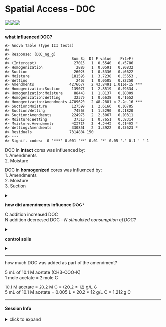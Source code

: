 Spatial Access – DOC
================

![](markdown/doc/doc_graph-1.png)<!-- -->![](markdown/doc/doc_graph-2.png)<!-- -->![](markdown/doc/doc_graph-3.png)<!-- -->

-----

**what influenced DOC?**

    #> Anova Table (Type III tests)
    #> 
    #> Response: (DOC_ng_g)
    #>                            Sum Sq  Df F value    Pr(>F)    
    #> (Intercept)                 27016   1  0.5540   0.45786    
    #> Homogenization               2880   1  0.0591   0.80832    
    #> Suction                     26023   1  0.5336   0.46622    
    #> Moisture                   181596   1  3.7238   0.05553 .  
    #> Wetting                      2463   1  0.0505   0.82250    
    #> Amendments                4276677   2 43.8491 1.011e-15 ***
    #> Homogenization:Suction     139077   1  2.8519   0.09334 .  
    #> Homogenization:Moisture     88448   1  1.8137   0.18009    
    #> Homogenization:Wetting      32370   1  0.6638   0.41652    
    #> Homogenization:Amendments 4709620   2 48.2881 < 2.2e-16 ***
    #> Suction:Moisture           127599   1  2.6166   0.10785    
    #> Suction:Wetting             74563   1  1.5290   0.21820    
    #> Suction:Amendments         224976   2  2.3067   0.10311    
    #> Moisture:Wetting            37310   1  0.7651   0.38314    
    #> Moisture:Amendments        423724   2  4.3445   0.01465 *  
    #> Wetting:Amendments         330851   2  3.3922   0.03623 *  
    #> Residuals                 7314884 150                      
    #> ---
    #> Signif. codes:  0 '***' 0.001 '**' 0.01 '*' 0.05 '.' 0.1 ' ' 1

DOC in **intact** cores was influenced by:  
1\. Amendments  
2\. Moisture

DOC in **homogenized** cores was influenced by:  
1\. Amendments  
2\. Moisture  
3\. Suction

<details>

<summary> </summary>

``` r
Anova(lm(DOC_ng_g ~ (Amendments+Suction+Moisture+Wetting)^2,
              data = doc %>% filter(Homogenization=="Intact")))
#> Anova Table (Type II tests)
#> 
#> Response: DOC_ng_g
#>                      Sum Sq Df F value    Pr(>F)    
#> Amendments          8587607  2 54.1738 7.175e-15 ***
#> Suction              189598  1  2.3921  0.126524    
#> Moisture             586255  1  7.3966  0.008260 ** 
#> Wetting              272573  1  3.4390  0.067949 .  
#> Amendments:Suction   315585  2  1.9908  0.144351    
#> Amendments:Moisture  796557  2  5.0250  0.009177 ** 
#> Amendments:Wetting   475696  2  3.0009  0.056277 .  
#> Suction:Moisture     472656  1  5.9634  0.017173 *  
#> Suction:Wetting       56533  1  0.7133  0.401282    
#> Moisture:Wetting      20242  1  0.2554  0.614916    
#> Residuals           5468924 69                      
#> ---
#> Signif. codes:  0 '***' 0.001 '**' 0.01 '*' 0.05 '.' 0.1 ' ' 1

summary(aov(DOC_ng_g ~ (Amendments+Suction+Moisture+Wetting)^2,
              data = doc %>% filter(Homogenization=="Homogenized")))
#>                     Df Sum Sq Mean Sq F value   Pr(>F)    
#> Amendments           2  78110   39055   5.622 0.005384 ** 
#> Suction              1  31703   31703   4.564 0.036051 *  
#> Moisture             1  43263   43263   6.228 0.014865 *  
#> Wetting              1   5883    5883   0.847 0.360514    
#> Amendments:Suction   2  21349   10674   1.537 0.222060    
#> Amendments:Moisture  2 136712   68356   9.841 0.000167 ***
#> Amendments:Wetting   2   5523    2762   0.398 0.673421    
#> Suction:Moisture     1   3179    3179   0.458 0.500888    
#> Suction:Wetting      1   1834    1834   0.264 0.608931    
#> Moisture:Wetting     1      1       1   0.000 0.989646    
#> Residuals           72 500132    6946                     
#> ---
#> Signif. codes:  0 '***' 0.001 '**' 0.01 '*' 0.05 '.' 0.1 ' ' 1
```

</details>

**how did amendments influence DOC?**

C addition increased DOC  
N addition decreased DOC - *N stimulated consumption of DOC?*

<details>

<summary> </summary>

``` r
## both C and N
aov1 = aov(DOC_ng_g ~ Amendments, data = doc); summary(aov1)
#>              Df   Sum Sq Mean Sq F value   Pr(>F)    
#> Amendments    2  4700758 2350379   25.74 1.77e-10 ***
#> Residuals   168 15339055   91304                     
#> ---
#> Signif. codes:  0 '***' 0.001 '**' 0.01 '*' 0.05 '.' 0.1 ' ' 1
h1 = agricolae::HSD.test(aov1, "Amendments"); h1$groups
#>           DOC_ng_g groups
#> C       369.584138      a
#> control  40.306491      b
#> N         1.304821      b

#DescTools::DunnettTest(DOC_mg ~ Amendments, data = doc, control="control")

## excluding C
aov2 = aov(DOC_ng_g ~ Amendments, data = doc %>% filter(!Amendments=="C")); summary(aov2)
#>              Df Sum Sq Mean Sq F value Pr(>F)  
#> Amendments    1  42969   42969   6.301 0.0135 *
#> Residuals   111 756944    6819                 
#> ---
#> Signif. codes:  0 '***' 0.001 '**' 0.01 '*' 0.05 '.' 0.1 ' ' 1
h2 = agricolae::HSD.test(aov1, "Amendments"); h2$groups
#>           DOC_ng_g groups
#> C       369.584138      a
#> control  40.306491      b
#> N         1.304821      b

##

# l = nlme::lme(DOC_mg ~ Amendments*Suction*Moisture*Wetting, random = ~1|CORE, 
#               data = doc %>% filter(Homogenization=="Intact"), na.action = na.omit)
# anova(l)
```

</details>

**control soils**

<details>

<summary> </summary>

``` r
doc_control = doc %>% filter(Amendments=="control")

summary(aov(DOC_ng_g ~ Suction*Moisture,
              data = doc_control %>% filter(Homogenization=="Intact")),
        na.action=na.omit)
#>                  Df Sum Sq Mean Sq F value Pr(>F)
#> Suction           1  0.026  0.0265   0.065  0.802
#> Moisture          1  0.089  0.0894   0.218  0.645
#> Suction:Moisture  1  0.004  0.0036   0.009  0.926
#> Residuals        22  9.030  0.4105
```

</details>

-----

how much DOC was added as part of the amendment?

5 mL of 10.1 M acetate (CH3-COO-K)  
1 mole acetate = 2 mole C

10.1 M acetate = 20.2 M C = (20.2 \* 12) g/L C  
5 mL of 10.1 M acetate = 0.005 L \* 20.2 \* 12 g/L C = 1.212 g C

-----

#### Session Info

<details>

<summary>click to expand</summary>

Date run: 2020-08-11

    #> R version 4.0.2 (2020-06-22)
    #> Platform: x86_64-apple-darwin17.0 (64-bit)
    #> Running under: macOS Catalina 10.15.6
    #> 
    #> Matrix products: default
    #> BLAS:   /Library/Frameworks/R.framework/Versions/4.0/Resources/lib/libRblas.dylib
    #> LAPACK: /Library/Frameworks/R.framework/Versions/4.0/Resources/lib/libRlapack.dylib
    #> 
    #> locale:
    #> [1] en_US.UTF-8/en_US.UTF-8/en_US.UTF-8/C/en_US.UTF-8/en_US.UTF-8
    #> 
    #> attached base packages:
    #> [1] stats     graphics  grDevices utils     datasets  methods   base     
    #> 
    #> other attached packages:
    #>  [1] lme4_1.1-23     Matrix_1.2-18   car_3.0-8       carData_3.0-4  
    #>  [5] ggbiplot_0.55   PNWColors_0.1.0 forcats_0.5.0   stringr_1.4.0  
    #>  [9] dplyr_1.0.1     purrr_0.3.4     readr_1.3.1     tidyr_1.1.1    
    #> [13] tibble_3.0.3    ggplot2_3.3.2   tidyverse_1.3.0 here_0.1       
    #> 
    #> loaded via a namespace (and not attached):
    #>  [1] nlme_3.1-148      fs_1.5.0          lubridate_1.7.9   httr_1.4.2       
    #>  [5] rprojroot_1.3-2   tools_4.0.2       backports_1.1.8   R6_2.4.1         
    #>  [9] AlgDesign_1.2.0   DBI_1.1.0         questionr_0.7.1   colorspace_1.4-1 
    #> [13] withr_2.2.0       tidyselect_1.1.0  klaR_0.6-15       curl_4.3         
    #> [17] compiler_4.0.2    cli_2.0.2         rvest_0.3.6       xml2_1.3.2       
    #> [21] labeling_0.3      scales_1.1.1      digest_0.6.25     foreign_0.8-80   
    #> [25] minqa_1.2.4       rmarkdown_2.3     rio_0.5.16        pkgconfig_2.0.3  
    #> [29] htmltools_0.5.0   labelled_2.5.0    highr_0.8         fastmap_1.0.1    
    #> [33] dbplyr_1.4.4      rlang_0.4.7       readxl_1.3.1      rstudioapi_0.11  
    #> [37] shiny_1.5.0       farver_2.0.3      generics_0.0.2    combinat_0.0-8   
    #> [41] jsonlite_1.7.0    zip_2.0.4         magrittr_1.5      Rcpp_1.0.5       
    #> [45] munsell_0.5.0     fansi_0.4.1       abind_1.4-5       lifecycle_0.2.0  
    #> [49] stringi_1.4.6     yaml_2.2.1        MASS_7.3-51.6     plyr_1.8.6       
    #> [53] grid_4.0.2        blob_1.2.1        promises_1.1.1    crayon_1.3.4     
    #> [57] miniUI_0.1.1.1    lattice_0.20-41   haven_2.3.1       splines_4.0.2    
    #> [61] hms_0.5.3         knitr_1.29        pillar_1.4.6      boot_1.3-25      
    #> [65] reprex_0.3.0      glue_1.4.1        evaluate_0.14     data.table_1.13.0
    #> [69] agricolae_1.3-3   modelr_0.1.8      httpuv_1.5.4      vctrs_0.3.2      
    #> [73] nloptr_1.2.2.2    cellranger_1.1.0  gtable_0.3.0      assertthat_0.2.1 
    #> [77] xfun_0.16         openxlsx_4.1.5    mime_0.9          xtable_1.8-4     
    #> [81] broom_0.7.0       later_1.1.0.1     cluster_2.1.0     statmod_1.4.34   
    #> [85] ellipsis_0.3.1

</details>

